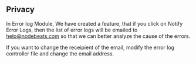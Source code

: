 ## Privacy

In Error log Module, We have created a feature, that if you click on Notify Error Logs, then the list of error logs will be emailed to help@nodebeats.com so that we can better analyze the cause of the errors. 

If  you want to change the receipient of the email, modify the error log controller file and change the email address.